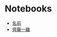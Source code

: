 # Notebooks

* [名前](http://nbviewer.jupyter.org/github/OyamaZemi/exercises2016/blob/master/ex01/lin_interp_demo.ipynb)
* [齊藤一織](http://nbviewer.jupyter.org/github/IoriS/My-/blob/master/lin_interp_demo.ipynb)
